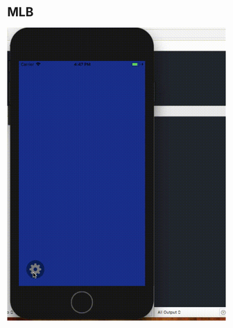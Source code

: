 # MLB

[![Demo MLB](https://github.com/yassram/MBY/blob/master/output2.gif)](https://youtu.be/xOpI6BSocoU)
